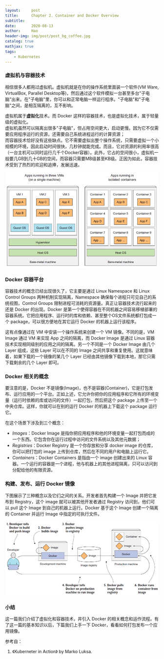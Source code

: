 ```yaml
---
layout:     post
title:      Chapter 2. Container and Docker Overview
subtitle:   
date:       2020-08-13
author:     Hao
header-img: img/post/post_bg_coffee.jpg
catalog: true
mathjax: true
tags:
    - Kubernetes
---
```


### 虚拟机与容器技术

相信很多人都用过虚拟机。虚拟机就是在你的操作系统里面装一个软件(VM Ware, VirtualBox, Parallel Desktop等)，然后通过这个软件模拟一台甚至多台"子电脑"出来。在"子电脑"里，你可以和正常电脑一样运行程序。"子电脑"和"子电脑"之间，是相互隔离的，互不影响。

虚拟机属于**虚拟化**技术。而 Docker 这样的容器技术，也是虚拟化技术，属于轻量级的虚拟化。\
虚拟机虽然可以隔离出很多"子电脑"，但占用空间更大，启动更慢。因为它不仅需要应用程序运行的资源，还需要自己系统进程运行的计算资源；\
而容器技术恰好没有这些缺点。它不需要虚拟出整个操作系统，只需要虚拟一个小规模的环境，因此启动时间很快，几秒钟就能完成。而且，它对资源的利用率很高（一台主机可以同时运行几千个Docker容器）。此外，它占的空间很小，虚拟机一般要几GB到几十GB的空间，而容器只需要MB级甚至KB级。正因为如此，容器技术受到了热烈的欢迎和追捧，发展迅速。

![img](/img/post/post_vm_container.png)

### Docker 容器平台

容器技术的概念已经出现很久了，它主要是通过 Linux Namespace 和 Linux Control Groups 两种机制实现隔离，Namespace 确保每个进程只可见自己的系统视图，Control Groups 限制进程可消耗的资源量。真正让容器技术流行起来的还是 Docker 的出现。Docker 是第一个使得容器在不同机器之间容易移植部署的容器系统。它把应用程序、运行时的库和依赖、甚至整个OS文件系统都打包成一个 package，可以很方便地在其它运行 Docker 的机器上运行该程序。

这有点像通过在 VM 中安装一个操作系统来创建一个 VM 镜像。不同的是，VM Image 通过 VM 来实现 App 之间的隔离，而 Docker Image 是通过 Linux 容器技术实现相同级别的应用之间的隔离。另一个不同是一个 Docker Image 由几个 Layer 组成，这些 Layer 可以在不同的 Image 之间共享和重复使用。这就意味着，如果下载的一个镜像的某几个 Layer 已经由其他镜像下载到本地，那它只需下载剩余的几个 Layer 即可。

### Docker 相关的概念

要注意的是，Docker 不是镜像(Image)，也不是容器(Container)，它是打包发布、运行应用的一个平台。正如上述，它允许你把你的应用程序和它所有的环境变量（运行时依赖的库或访问的文件）一起打包，然后把这个 package 上传至一个中央仓库。这样，你就可以在别的运行 Docker 的机器上下载这个 package 运行它。

在这个场景下涉及到三个概念：
+ *Images*：Docker Image 是指你把应用程序和他的环境变量一起打包而成的一个东西。它包含你在运行过程中访问的文件系统以及其他元数据；
+ *Registries*：Docker Registry 是一个你存放和分享 docker image 的仓库，你可以把打包的 image 上传到仓库，然后在不同的用户和电脑上运行它。
+ *Containers*：Docker Containers 是指由一个 image 创建出来的 Linux 容器。一个运行的容器是一个进程，他与机器上的其他进程隔离，只可以访问到分配给他的有限资源。

### 构建、发布、运行 Docker 镜像

下图展示了三种概念以及它们之间的关系。开发者首先构建一个 Image 并把它发布到 Registry，这个 image 就可以被其他开发者通过 Registry 访问到，他们可以 pull 这个 Image 到自己的机器上运行。Docker 基于这个 Image 创建一个隔离的 Container 并运行 Image 中指定的可执行文件。

![img](/img/post/post_dockerFlow.png)

### 小结

这一篇我们介绍了虚拟化和容器技术，并引入 Docker 的相关概念和运作流程。有了这一篇的基本知识以后，下篇我们上手一下 Docker，看看如何打包发布一个应用镜像。

参考自：
1. 《Kuberneter in Action》 by Marko Luksa.

